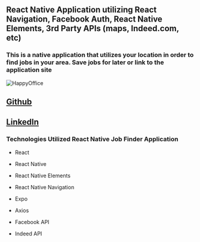 ## React Native Application utilizing React Navigation, Facebook Auth, React Native Elements, 3rd Party APIs (maps, Indeed.com, etc)

### This is a native application that utilizes your location in order to find jobs in your area. Save jobs for later or link to the application site

![HappyOffice](https://banner2.kisspng.com/20180615/lcl/kisspng-businessperson-photography-happy-guy-5b23a6443bac36.3412592115290629802444.jpg)

## <a href="https://github.com/Saf3ty1nnumb3rs/GoogleCloudFirebaseFunctions" name="hub">Github</a>

## <a href="https://www.linkedin.com/in/joshsample/" name="LinkedIn">LinkedIn</a>


### Technologies Utilized React Native Job Finder Application

* React

* React Native

* React Native Elements

* React Native Navigation

* Expo

* Axios

* Facebook API

* Indeed API
